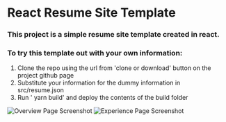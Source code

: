 # React Resume Site Template

### This project is a simple resume site template created in react.

### To try this template out with your own information:

1. Clone the repo using the url from 'clone or download' button on the project github page
2. Substitute your information for the dummy information in src/resume.json
3. Run ' yarn build' and deploy the contents of the build folder

![Overview Page Screenshot](https://imgur.com/Sz7jP9k.png)
![Experience Page Screenshot](https://i.imgur.com/4I4rNcW.png)
